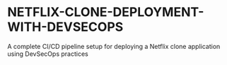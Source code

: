 # NETFLIX-CLONE-DEPLOYMENT-WITH-DEVSECOPS
A complete CI/CD pipeline setup for deploying a Netflix clone application using DevSecOps practices
